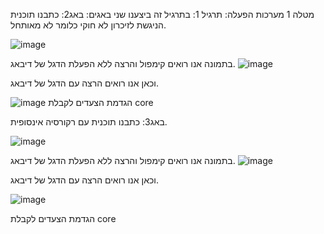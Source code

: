 מטלה 1 מערכות הפעלה:
תרגיל 1:
בתרגיל זה ביצענו שני באגים:
באג2:
כתבנו תוכנית הניגשת לזיכרון לא חוקי כלומר לא מאותחל.

![image](https://github.com/ron12120/OS1/assets/76705730/8097f3be-ec6f-4968-a2c5-2734e986d486)

בתמונה אנו רואים קימפול והרצה ללא הפעלת הדגל של דיבאג.
![image](https://github.com/ron12120/OS1/assets/76705730/4ae44c4d-49a7-4faf-8a6a-cd1c7906cfa1)

וכאן אנו רואים הרצה עם הדגל של דיבאג.

![image](https://github.com/ron12120/OS1/assets/76705730/199f06fc-ea4c-4150-b177-53d9e6f976f0)
הגדמת הצעדים  לקבלת core

באג3:
כתבנו תוכנית עם רקורסיה אינסופית.

![image](https://github.com/ron12120/OS1/assets/76705730/bd25ac0e-cf14-4ffc-8b7e-72ec391d2472)


בתמונה אנו רואים קימפול והרצה ללא הפעלת הדגל של דיבאג.
![image](https://github.com/ron12120/OS1/assets/76705730/7bdbe954-de71-4ab7-86fa-8c327ab2aad5)


וכאן אנו רואים הרצה עם הדגל של דיבאג.

![image](https://github.com/ron12120/OS1/assets/76705730/d52815da-b7f6-4f4e-95ac-2a0f71365d6e)

הגדמת הצעדים  לקבלת core


